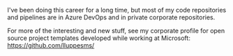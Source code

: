 I've been doing this career for a long time, but most of my code repositories and pipelines are in Azure DevOps and in private corporate repositories.

For more of the interesting and new stuff, see my corporate profile for open source project templates developed while working at Microsoft: https://github.com/lluppesms/
